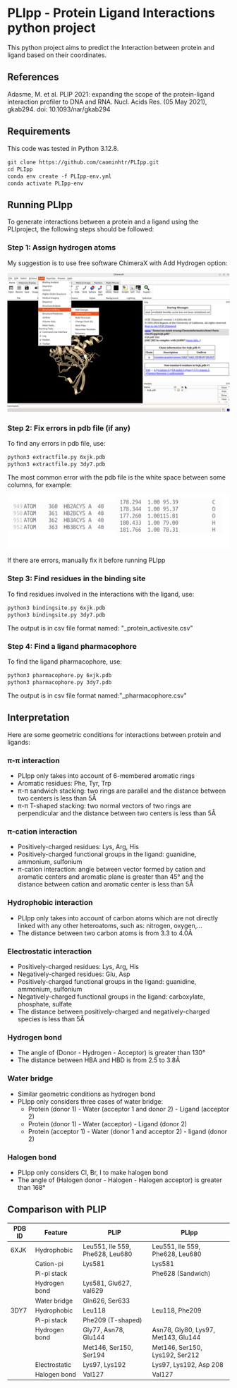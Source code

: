 
# PLIpp - Protein Ligand Interactions python project

This python project aims to predict the Interaction between protein and ligand based on their coordinates.



## References
Adasme, M. et al. PLIP 2021: expanding the scope of the protein-ligand interaction profiler to DNA and RNA. Nucl. Acids Res. (05 May 2021), gkab294. doi: 10.1093/nar/gkab294

## Requirements
This code was tested in Python 3.12.8.
```
git clone https://github.com/caominhtr/PLIpp.git
cd PLIpp
conda env create -f PLIpp-env.yml
conda activate PLIpp-env
```

## Running PLIpp
To generate interactions between a protein and a ligand using the PLIproject, the following steps should be followed:

### Step 1: Assign hydrogen atoms
My suggestion is to use free software ChimeraX with Add Hydrogen option:

![](ChimeraX.png)


### Step 2: Fix errors in pdb file (if any)
To find any errors in pdb file, use:
```
python3 extractfile.py 6xjk.pdb
python3 extractfile.py 3dy7.pdb 
```
The most common error with the pdb file is the white space between some columns, for example:

![](Errors.png)

If there are errors, manually fix it before running PLIpp

### Step 3: Find residues in the binding site
To find residues involved in the interactions with the ligand, use:
```
python3 bindingsite.py 6xjk.pdb
python3 bindingsite.py 3dy7.pdb 
```
The output is in csv file format named: "_protein_activesite.csv"

### Step 4: Find a ligand pharmacophore
To find the ligand pharmacophore, use:
```
python3 pharmacophore.py 6xjk.pdb
python3 pharmacophore.py 3dy7.pdb
```
The output is in csv file format named:"_pharmacophore.csv"

## Interpretation
Here are some geometric conditions for interactions between protein and ligands:
### π-π interaction
- PLIpp only takes into account of 6-membered aromatic rings
- Aromatic residues: Phe, Tyr, Trp
- π-π sandwich stacking: two rings are parallel and the distance between two centers is less than 5Å
- π-π T-shaped stacking: two normal vectors of two rings are perpendicular and the distance between two centers is less than 5Å
### π-cation interaction
- Positively-charged residues: Lys, Arg, His
- Positively-charged functional groups in the ligand: guanidine, ammonium, sulfonium
- π-cation interaction: angle between vector formed by cation and aromatic centers and aromatic plane is greater than 45° and the distance between cation and aromatic center is less than 5Å
### Hydrophobic interaction
- PLIpp only takes into account of carbon atoms which are not directly linked with any other heteroatoms, such as: nitrogen, oxygen,... 
- The distance between two carbon atoms is from 3.3 to 4.0Å
### Electrostatic interaction
- Positively-charged residues: Lys, Arg, His
- Negatively-charged residues: Glu, Asp
- Positively-charged functional groups in the ligand: guanidine, ammonium, sulfonium
- Negatively-charged functional groups in the ligand: carboxylate, phosphate, sulfate
- The distance between positively-charged and negatively-charged species is less than 5Å
### Hydrogen bond
- The angle of (Donor - Hydrogen - Acceptor) is greater than 130°
- The distance between HBA and HBD is from 2.5 to 3.8Å
### Water bridge
- Similar geometric conditions as hydrogen bond
- PLIpp only considers three cases of water bridge:
    - Protein (donor 1) - Water (acceptor 1 and donor 2) - Ligand (acceptor 2)
    - Protein (donor 1) - Water (acceptor) - Ligand (donor 2)
    - Protein (acceptor 1) - Water (donor 1 and acceptor 2) - ligand (donor 2)
### Halogen bond
- PLIpp only considers Cl, Br, I to make halogen bond
- The angle of (Halogen donor - Halogen - Halogen acceptor) is greater than 168°

## Comparison with PLIP

|PDB ID | Feature  | PLIP | PLIpp | 
|--| ------------ | --- | ------------|
| 6XJK| Hydrophobic |  Leu551, Ile 559, Phe628, Leu680|Leu551, Ile 559, Phe628, Leu680|
|| Cation-pi | Lys581  |Lys581|
|| Pi-pi stack |  |Phe628 (Sandwich)|
|| Hydrogen bond | Lys581, Glu627, val629 ||
|| Water bridge |Gln626, Ser633  ||
| 3DY7| Hydrophobic | Leu118 |Leu118, Phe209|
|| Pi-pi stack | Phe209 (T-shaped) ||
|| Hydrogen bond | Gly77, Asn78, Glu144 |Asn78, Gly80, Lys97, Met143, Glu144|
||  | Met146, Ser150, Ser194 |Met146, Ser150, Lys192, Ser212|
|| Electrostatic |Lys97, Lys192 |Lys97, Lys192, Asp 208|
|| Halogen bond |Val127 |Val127|
